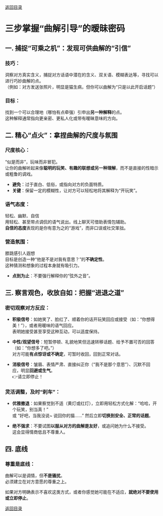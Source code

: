 [返回目录](/README.md)

# 三步掌握“曲解引导”的暧昧密码

## 一. 捕捉“可乘之机”：发现可供曲解的“引信”

### 技巧：
洞察对方真实含义，捕捉对方话语中潜在的含义、双关语、模糊表达等，寻找可以进行巧妙曲解的点。  
（例如：对方发送张照片，明显是猫生病，但你可以曲解为“只是以此开启话题”）

### 目标：
找到一个可以合理地（哪怕有点牵强）引申出**另一种解释**的点。  
这种解释通常指向更亲密、更私人化或带有暧昧意味的方向。

## 二. 精心“点火”：拿捏曲解的尺度与氛围

### 尺度核心：
“似是而非”，玩味而非冒犯。  
让你的曲解听起来像**聪明的玩笑、有趣的联想或另一种理解**，而不是直接的性暗示或粗鲁的调戏。

- **避免**：过于直白、低俗，或指向对方的负面特质。
- **关键**：保留一定的模糊性，让对方可以轻松地将其解释为“开玩笑”。

### 语气态度：
轻松、幽默、自信  
用轻松、甚至带点调侃的语气说出。线上聊天可借助表情包辅助。  
**自信的态度**表现的是你有意为之的“游戏”，而非口误或社交笨拙。

### 营造氛围：
膝跳感引人遐想  
目标是创造一种“他是不是对我有意思？”的**不确定性**。  
这种猜测和想象的过程本身就有吸引力。

- **点到为止**：不要强行解释你的“弦外之音”。

## 三. 察言观色，收放自如：把握“进退之道”

### 密切观察对方反应：

- **积极信号**：如她笑了、脸红了、顺着你的话开玩笑回应或接受（如：“你想得美！”），或者用暖味的语气回应。  
  表明她接受甚至享受这种互动，可以适度保持。

- **中性/观望信号**：短暂停顿、礼貌地笑但迅速转移话题、给予不置可否的回答（如：“你想多了吧。”）  
  对方可能**有点惊讶或不确定**，可暂时收回，回到正常对话。

- **消极信号**：皱眉、表情严肃、直接纠正你（“我不是那个意思”）、沉默不回应，明显**回避或生气**。  
  👉请立即停止！

### 灵活调整，及时“刹车”：

- **优雅撤退**：如果察觉到不适（黄灯或红灯），立即用轻松方式化解：“哈哈，开个玩笑，别当真！”  
  或 “好吧，当我没说~ 说回你的猫……” 然后立即**切换到安全、正常的话题**。

- **绝不强求**：不要试图**以服从对方的曲解是友好**，或追问她为什么不接受。  
  这会显得情商低且不尊重人。

## 四. 底线

### 尊重是底线：
曲解可以是调情，但**不是骚扰**。  
必须建立在对方意愿的尊重之上。

如果对方明确表示不喜欢这类方式，或者你感觉她可能在不适应，**就绝对不要使用或立即停止**。

[返回目录](/README.md)